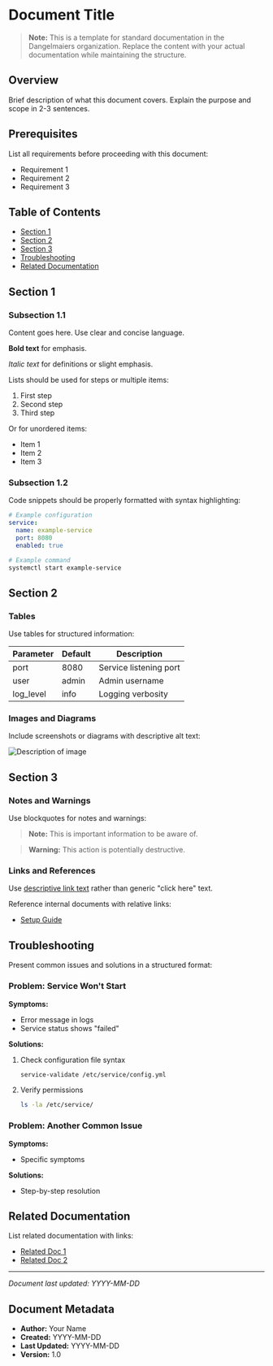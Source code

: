 
# Document Title

> **Note:** This is a template for standard documentation in the Dangelmaiers organization. Replace the content with your actual documentation while maintaining the structure.

## Overview

Brief description of what this document covers. Explain the purpose and scope in 2-3 sentences.

## Prerequisites

List all requirements before proceeding with this document:

- Requirement 1
- Requirement 2
- Requirement 3

## Table of Contents

- [Section 1](#section-1)
- [Section 2](#section-2)
- [Section 3](#section-3)
- [Troubleshooting](#troubleshooting)
- [Related Documentation](#related-documentation)

## Section 1

### Subsection 1.1

Content goes here. Use clear and concise language.

**Bold text** for emphasis.

*Italic text* for definitions or slight emphasis.

Lists should be used for steps or multiple items:

1. First step
2. Second step
3. Third step

Or for unordered items:

- Item 1
- Item 2
- Item 3

### Subsection 1.2

Code snippets should be properly formatted with syntax highlighting:

```yaml
# Example configuration
service:
  name: example-service
  port: 8080
  enabled: true
```

```bash
# Example command
systemctl start example-service
```

## Section 2

### Tables

Use tables for structured information:

| Parameter | Default | Description |
|-----------|---------|-------------|
| port | 8080 | Service listening port |
| user | admin | Admin username |
| log_level | info | Logging verbosity |

### Images and Diagrams

Include screenshots or diagrams with descriptive alt text:

![Description of image](path/to/image.png)

## Section 3

### Notes and Warnings

Use blockquotes for notes and warnings:

> **Note:** This is important information to be aware of.

> **Warning:** This action is potentially destructive.

### Links and References

Use [descriptive link text](https://example.com) rather than generic "click here" text.

Reference internal documents with relative links:
- [Setup Guide](../guides/setup.md)

## Troubleshooting

Present common issues and solutions in a structured format:

### Problem: Service Won't Start

**Symptoms:**
- Error message in logs
- Service status shows "failed"

**Solutions:**
1. Check configuration file syntax
   ```bash
   service-validate /etc/service/config.yml
   ```
2. Verify permissions
   ```bash
   ls -la /etc/service/
   ```

### Problem: Another Common Issue

**Symptoms:**
- Specific symptoms

**Solutions:**
- Step-by-step resolution

## Related Documentation

List related documentation with links:

- [Related Doc 1](link/to/doc1)
- [Related Doc 2](link/to/doc2)

---

*Document last updated: YYYY-MM-DD*

## Document Metadata

- **Author:** Your Name
- **Created:** YYYY-MM-DD
- **Last Updated:** YYYY-MM-DD
- **Version:** 1.0

